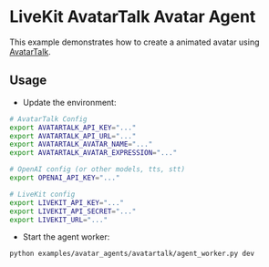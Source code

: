 # LiveKit AvatarTalk Avatar Agent

This example demonstrates how to create a animated avatar using [AvatarTalk](https://avatartalk.ai/).

## Usage

* Update the environment:

```bash
# AvatarTalk Config
export AVATARTALK_API_KEY="..."
export AVATARTALK_API_URL="..."
export AVATARTALK_AVATAR_NAME="..."
export AVATARTALK_AVATAR_EXPRESSION="..."

# OpenAI config (or other models, tts, stt)
export OPENAI_API_KEY="..."

# LiveKit config
export LIVEKIT_API_KEY="..."
export LIVEKIT_API_SECRET="..."
export LIVEKIT_URL="..."
```

* Start the agent worker:

```bash
python examples/avatar_agents/avatartalk/agent_worker.py dev
```
